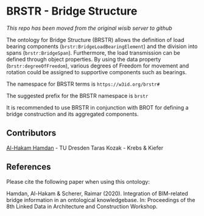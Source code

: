 # BRSTR - Bridge Structure
*This repo has been moved from the original wisib server to github*

The ontology for Bridge Structure (BRSTR) allows the definition of load bearing components (`brstr:BridgeLoadBearingElement`) and the division into spans (`brstr:BridgeSpan`). Furthermore, the load transmission can be defined through object properties. By using the data property (`brstr:degreeOfFreedom`), various degrees of Freedom for movement and rotation could be assigned to supportive components such as bearings.

The namespace for BRSTR terms is `https://w3id.org/brstr#`

The suggested prefix for the BRSTR namespace is `brstr`

It is recommended to use BRSTR in conjunction with BROT for defining a bridge construction and its aggregated components.

## Contributors

[Al-Hakam Hamdan](https://github.com/Alhakam) - TU Dresden
Taras Kozak - Krebs & Kiefer

## References

Please cite the following paper when using this ontology:

Hamdan, Al-Hakam & Scherer, Raimar (2020). Integration of BIM-related bridge information in an ontological knowledgebase. In: Proceedings of the 8th Linked Data in Architecture and Construction Workshop.

